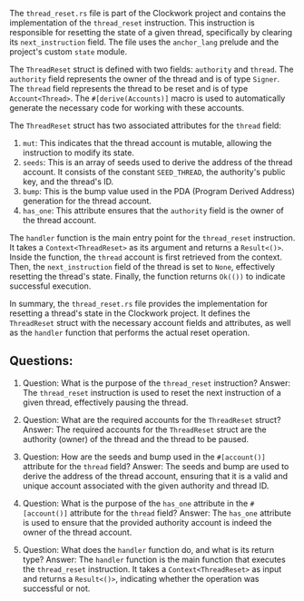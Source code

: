 The `thread_reset.rs` file is part of the Clockwork project and contains the implementation of the `thread_reset` instruction. This instruction is responsible for resetting the state of a given thread, specifically by clearing its `next_instruction` field. The file uses the `anchor_lang` prelude and the project's custom `state` module.

The `ThreadReset` struct is defined with two fields: `authority` and `thread`. The `authority` field represents the owner of the thread and is of type `Signer`. The `thread` field represents the thread to be reset and is of type `Account<Thread>`. The `#[derive(Accounts)]` macro is used to automatically generate the necessary code for working with these accounts.

The `ThreadReset` struct has two associated attributes for the `thread` field:

1. `mut`: This indicates that the thread account is mutable, allowing the instruction to modify its state.
2. `seeds`: This is an array of seeds used to derive the address of the thread account. It consists of the constant `SEED_THREAD`, the authority's public key, and the thread's ID.
3. `bump`: This is the bump value used in the PDA (Program Derived Address) generation for the thread account.
4. `has_one`: This attribute ensures that the `authority` field is the owner of the thread account.

The `handler` function is the main entry point for the `thread_reset` instruction. It takes a `Context<ThreadReset>` as its argument and returns a `Result<()>`. Inside the function, the `thread` account is first retrieved from the context. Then, the `next_instruction` field of the thread is set to `None`, effectively resetting the thread's state. Finally, the function returns `Ok(())` to indicate successful execution.

In summary, the `thread_reset.rs` file provides the implementation for resetting a thread's state in the Clockwork project. It defines the `ThreadReset` struct with the necessary account fields and attributes, as well as the `handler` function that performs the actual reset operation.
## Questions: 
 1. Question: What is the purpose of the `thread_reset` instruction?
   Answer: The `thread_reset` instruction is used to reset the next instruction of a given thread, effectively pausing the thread.

2. Question: What are the required accounts for the `ThreadReset` struct?
   Answer: The required accounts for the `ThreadReset` struct are the authority (owner) of the thread and the thread to be paused.

3. Question: How are the seeds and bump used in the `#[account()]` attribute for the `thread` field?
   Answer: The seeds and bump are used to derive the address of the thread account, ensuring that it is a valid and unique account associated with the given authority and thread ID.

4. Question: What is the purpose of the `has_one` attribute in the `#[account()]` attribute for the `thread` field?
   Answer: The `has_one` attribute is used to ensure that the provided authority account is indeed the owner of the thread account.

5. Question: What does the `handler` function do, and what is its return type?
   Answer: The `handler` function is the main function that executes the `thread_reset` instruction. It takes a `Context<ThreadReset>` as input and returns a `Result<()>`, indicating whether the operation was successful or not.
    